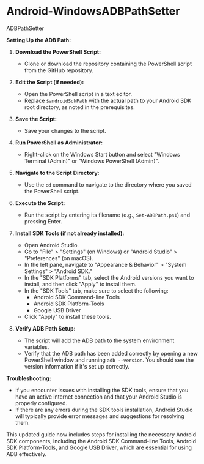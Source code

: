 # Android-WindowsADBPathSetter
 ADBPathSetter
 
**Setting Up the ADB Path:**

1. **Download the PowerShell Script:**
   - Clone or download the repository containing the PowerShell script from the GitHub repository.

2. **Edit the Script (if needed):**
   - Open the PowerShell script in a text editor.
   - Replace `$androidSdkPath` with the actual path to your Android SDK root directory, as noted in the prerequisites.

3. **Save the Script:**
   - Save your changes to the script.

4. **Run PowerShell as Administrator:**
   - Right-click on the Windows Start button and select "Windows Terminal (Admin)" or "Windows PowerShell (Admin)".

5. **Navigate to the Script Directory:**
   - Use the `cd` command to navigate to the directory where you saved the PowerShell script.

6. **Execute the Script:**
   - Run the script by entering its filename (e.g., `Set-ADBPath.ps1`) and pressing Enter.

7. **Install SDK Tools (if not already installed):**
   - Open Android Studio.
   - Go to "File" > "Settings" (on Windows) or "Android Studio" > "Preferences" (on macOS).
   - In the left pane, navigate to "Appearance & Behavior" > "System Settings" > "Android SDK."
   - In the "SDK Platforms" tab, select the Android versions you want to install, and then click "Apply" to install them.
   - In the "SDK Tools" tab, make sure to select the following:
     - Android SDK Command-line Tools
     - Android SDK Platform-Tools
     - Google USB Driver
   - Click "Apply" to install these tools.

8. **Verify ADB Path Setup:**
   - The script will add the ADB path to the system environment variables.
   - Verify that the ADB path has been added correctly by opening a new PowerShell window and running `adb --version`. You should see the version information if it's set up correctly.

**Troubleshooting:**

- If you encounter issues with installing the SDK tools, ensure that you have an active internet connection and that your Android Studio is properly configured.
- If there are any errors during the SDK tools installation, Android Studio will typically provide error messages and suggestions for resolving them.

This updated guide now includes steps for installing the necessary Android SDK components, including the Android SDK Command-line Tools, Android SDK Platform-Tools, and Google USB Driver, which are essential for using ADB effectively.